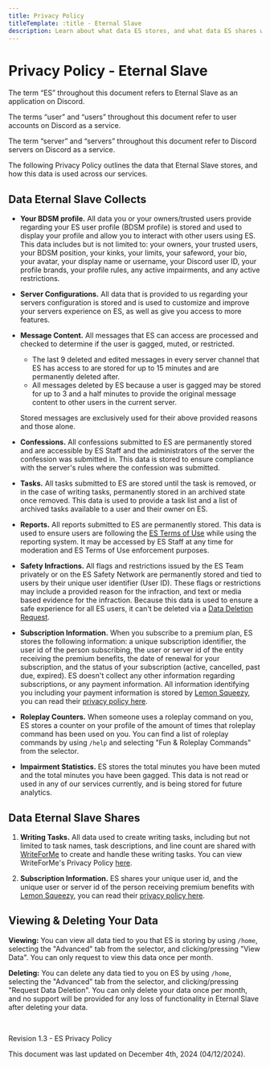 ```yaml
---
title: Privacy Policy
titleTemplate: :title - Eternal Slave
description: Learn about what data ES stores, and what data ES shares with others.
---
```


# Privacy Policy - Eternal Slave
The term “ES” throughout this document refers to Eternal Slave as an application on Discord.

The terms “user” and “users” throughout this document refer to user accounts on Discord as a service.

The term “server” and “servers” throughout this document refer to Discord servers on Discord as a service.

The following Privacy Policy outlines the data that Eternal Slave stores, and how this data is used across our services.


## Data Eternal Slave Collects
- **Your BDSM profile.** All data you or your owners/trusted users provide regarding your ES user profile (BDSM profile) is stored and used to display your
profile and allow you to interact with other users using ES. This data includes but is not limited to: your owners, your trusted users, your BDSM position,
your kinks, your limits, your safeword, your bio, your avatar, your display name or username, your Discord user ID,
your profile brands, your profile rules, any active impairments, and any active restrictions.

- **Server Configurations.** All data that is provided to us regarding your servers configuration is stored and is
used to customize and improve your servers experience on ES, as well as give you access to more features.

- **Message Content.** All messages that ES can access are processed and checked to determine if the user is gagged, muted, or restricted.
  - The last 9 deleted and edited messages in every server channel that ES has access to are stored for up to 15 minutes and are permanently deleted after.
  - All messages deleted by ES because a user is gagged may be stored for up to 3 and a half minutes to provide the original message content to other
    users in the current server.

  Stored messages are exclusively used for their above provided reasons and those alone.

- **Confessions.** All confessions submitted to ES are permanently stored and are accessible by ES Staff and the administrators of the server
the confession was submitted in. This data is stored to ensure compliance with the server's rules where the confession was submitted.

- **Tasks.** All tasks submitted to ES are stored until the task is removed, or in the case of writing tasks, permanently stored in an archived state once removed.
This data is used to provide a task list and a list of archived tasks available to a user and their owner on ES.

- **Reports.** All reports submitted to ES are permanently stored. This data is used to ensure users are following the [ES Terms of Use](/legal/terms)
while using the reporting system. It may be accessed by ES Staff at any time for moderation and ES Terms of Use enforcement purposes.

- **Safety Infractions.** All flags and restrictions issued by the ES Team privately or on the ES Safety Network are permanently stored and tied to users by
their unique user identifier (User ID). These flags or restrictions may include a provided reason for the infraction, and text or media based evidence for the
infraction. Because this data is used to ensure a safe experience for all ES users, it can't be deleted via a [Data Deletion Request](#viewing--deleting-your-data).

- **Subscription Information.** When you subscribe to a premium plan, ES stores the following information: a unique subscription identifier,
the user id of the person subscribing, the user or server id of the entity receiving the premium benefits, the date of renewal for your subscription,
and the status of your subscription (active, cancelled, past due, expired). ES doesn't collect any other information regarding subscriptions,
or any payment information. All information identifying you including your payment information is stored by [Lemon Squeezy](https://lemonsqueezy.com),
you can read their [privacy policy here](https://www.lemonsqueezy.com/privacy).

- **Roleplay Counters.** When someone uses a roleplay command on you, ES stores a counter on your profile of the amount of times
that roleplay command has been used on you.
You can find a list of roleplay commands by using `/help` and selecting "Fun & Roleplay Commands" from the selector.

- **Impairment Statistics.** ES stores the total minutes you have been muted and the total minutes you have been gagged.
This data is not read or used in any of our services currently, and is being stored for future analytics.

## Data Eternal Slave Shares
1. **Writing Tasks.** All data used to create writing tasks, including but not limited to task names, task descriptions,
and line count are shared with [WriteForMe](https://writeforme.org) to create and handle these writing tasks.
You can view WriteForMe's Privacy Policy [here](https://writeforme.org/terms).

2. **Subscription Information.** ES shares your unique user id, and the unique user or server id of the person receiving premium benefits with
[Lemon Squeezy](https://lemonsqueezy.com), you can read their [privacy policy here](https://www.lemonsqueezy.com/privacy).

## Viewing & Deleting Your Data
**Viewing:** You can view all data tied to you that ES is storing by using `/home`, selecting the "Advanced" tab from the selector, and clicking/pressing "View Data".
You can only request to view this data once per month.

**Deleting:** You can delete any data tied to you on ES by using `/home`, selecting the "Advanced" tab from the selector, and clicking/pressing "Request Data Deletion".
You can only delete your data once per month, and no support will be provided for any loss of functionality in Eternal Slave after deleting your data.

<br/>

Revision 1.3 - ES Privacy Policy

This document was last updated on December 4th, 2024 (04/12/2024).
